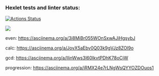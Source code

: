 ### Hexlet tests and linter status:

[![Actions Status](https://github.com/YuliaMisc/frontend-project-lvl1/workflows/hexlet-check/badge.svg)](https://github.com/YuliaMisc/frontend-project-lvl1/actions)

<a href="https://codeclimate.com/github/codeclimate/codeclimate/maintainability"><img src="https://api.codeclimate.com/v1/badges/a99a88d28ad37a79dbf6/maintainability" /></a>

even: https://asciinema.org/a/3i8MiBr055WOnSxwAJiHgsybJ

calc: https://asciinema.org/a/JovX5aEbv0Q03k9gVJz8ZOl9o

gcd: https://asciinema.org/a/IlinWws3l60lkvtPDhK78oCjW

progression: https://asciinema.org/a/iRMX24e7rLNgWsQYYOZDOuos1
